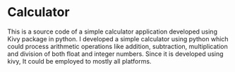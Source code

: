 # Calculator
This is a source code of a simple calculator application developed using Kivy package in python.
I developed a simple calculator using python which could process arithmetic operations like addition, subtraction, multiplication and division of both float and integer numbers. Since it is developed using kivy, It could be employed to mostly all platforms. 
